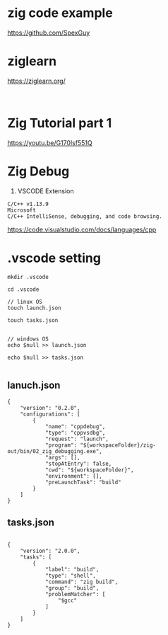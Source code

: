 # zig code example

https://github.com/SpexGuy


# ziglearn

https://ziglearn.org/


<br>

# Zig Tutorial part 1

https://youtu.be/G170lsf551Q



# Zig Debug

1. VSCODE Extension 

```
C/C++ v1.13.9
Microsoft
C/C++ IntelliSense, debugging, and code browsing.

```

https://code.visualstudio.com/docs/languages/cpp


# .vscode setting

```
mkdir .vscode

cd .vscode

// linux OS
touch launch.json

touch tasks.json


// windows OS
echo $null >> launch.json

echo $null >> tasks.json


```

## lanuch.json

```
{
    "version": "0.2.0",
    "configurations": [
        {
            "name": "cppdebug",
            "type": "cppvsdbg",
            "request": "launch",
            "program": "${workspaceFolder}/zig-out/bin/02_zig_debugging.exe",
            "args": [],
            "stopAtEntry": false,
            "cwd": "${workspaceFolder}",
            "environment": [],
            "preLaunchTask": "build"
        }
    ]
}

```

## tasks.json

```

{
    "version": "2.0.0",
    "tasks": [
        {
            "label": "build",
            "type": "shell",
            "command": "zig build",
            "group": "build",
            "problemMatcher": [
                "$gcc"
            ]
        }
    ]
}

```